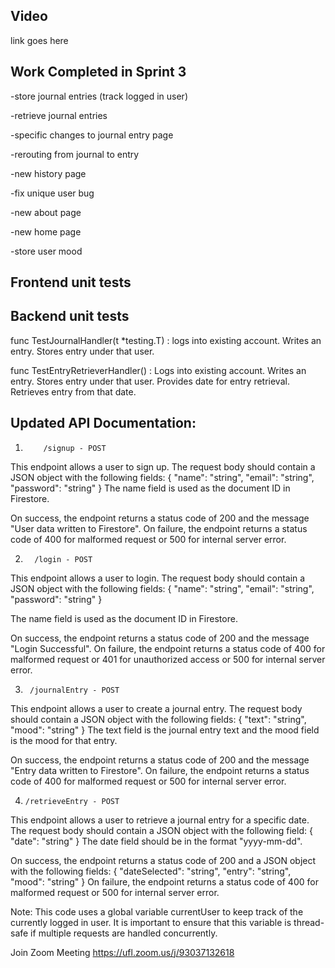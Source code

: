 
## Video
link goes here


## Work Completed in Sprint 3
-store journal entries (track logged in user)

-retrieve journal entries

-specific changes to journal entry page

-rerouting from journal to entry

-new history page 

-fix unique user bug

-new about page

-new home page

-store user mood


## Frontend unit tests

## Backend unit tests
func TestJournalHandler(t *testing.T) : logs into existing account. Writes an entry. Stores entry under that user. 

func TestEntryRetrieverHandler() : Logs into existing account. Writes an entry. Stores entry under that user. Provides date for entry retrieval. Retrieves entry from that date.

## **Updated API Documentation:**

1.         /signup - POST
This endpoint allows a user to sign up. The request body should contain a JSON object with the following fields:
{
  "name": "string",
  "email": "string",
  "password": "string"
}
The name field is used as the document ID in Firestore.

On success, the endpoint returns a status code of 200 and the message "User data written to Firestore". On failure, the endpoint returns a status code of 400 for malformed request or 500 for internal server error.

2.       /login - POST
This endpoint allows a user to login. The request body should contain a JSON object with the following fields:
{
  "name": "string",
  "email": "string",
  "password": "string"
}

The name field is used as the document ID in Firestore.

On success, the endpoint returns a status code of 200 and the message "Login Successful". On failure, the endpoint returns a status code of 400 for malformed request or 401 for unauthorized access or 500 for internal server error.

3.      /journalEntry - POST
This endpoint allows a user to create a journal entry. The request body should contain a JSON object with the following fields:
{
  "text": "string",
  "mood": "string"
}
The text field is the journal entry text and the mood field is the mood for that entry.

On success, the endpoint returns a status code of 200 and the message "Entry data written to Firestore". On failure, the endpoint returns a status code of 400 for malformed request or 500 for internal server error.

4.     /retrieveEntry - POST
This endpoint allows a user to retrieve a journal entry for a specific date. The request body should contain a JSON object with the following field:
{
  "date": "string"
}
The date field should be in the format "yyyy-mm-dd".

On success, the endpoint returns a status code of 200 and a JSON object with the following fields:
{
  "dateSelected": "string",
  "entry": "string",
  "mood": "string"
}
On failure, the endpoint returns a status code of 400 for malformed request or 500 for internal server error.

Note: This code uses a global variable currentUser to keep track of the currently logged in user. It is important to ensure that this variable is thread-safe if multiple requests are handled concurrently.





Join Zoom Meeting
https://ufl.zoom.us/j/93037132618


